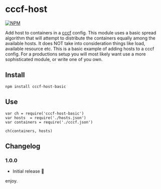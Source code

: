 # cccf-host
[![NPM](https://nodei.co/npm/cccf-host-basic.png)](https://nodei.co/npm/cccf-host-basic/)

Add host to containers in a [cccf](https://github.com/asbjornenge/cccf) config. This module uses a basic spread algorithm
that will attempt to distribute the containers equally among the available hosts. It does NOT take into consideration things
like load, available resource etc. This is a basic example of adding hosts to a cccf config. For a productions setup you will
most likely want use a more sophisticated module, or write one of you own.

## Install

	npm install cccf-host-basic

## Use

	var ch = require('cccf-host-basic')
	var hosts  = require('./hosts.json')
	var containers = require('./cccf.json')

	ch(containers, hosts)

## Changelog

### 1.0.0

* Initial release :tada:

enjoy.